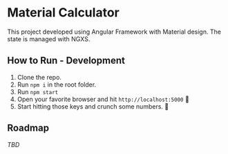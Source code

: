 # Material Calculator

This project developed using Angular Framework with Material design. The state is managed with NGXS.

## How to Run - Development

1. Clone the repo.
2. Run `npm i` in the root folder.
3. Run `npm start`
4. Open your favorite browser and hit `http://localhost:5000` 🚀
5. Start hitting those keys and crunch some numbers. 🔩

## Roadmap

 _TBD_
